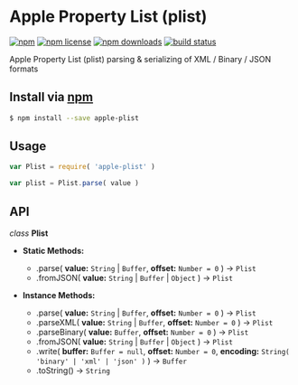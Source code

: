 # Apple Property List (plist)
[![npm](https://img.shields.io/npm/v/apple-plist.svg?style=flat-square)](https://npmjs.com/package/apple-plist)
[![npm license](https://img.shields.io/npm/l/apple-plist.svg?style=flat-square)](https://npmjs.com/package/apple-plist)
[![npm downloads](https://img.shields.io/npm/dm/apple-plist.svg?style=flat-square)](https://npmjs.com/package/apple-plist)
[![build status](https://img.shields.io/travis//node-apple-plist/master.svg?style=flat-square)](https://travis-ci.org//node-apple-plist)

Apple Property List (plist) parsing & serializing of XML / Binary / JSON formats

## Install via [npm](https://npmjs.com)

```sh
$ npm install --save apple-plist
```

## Usage

```js
var Plist = require( 'apple-plist' )
```

```js
var plist = Plist.parse( value )
```

## API

_class_ **Plist**

- **Static Methods:**
    - .parse( **value:** `String` | `Buffer`, **offset:** `Number = 0` ) -> `Plist`
    - .fromJSON( **value:** `String` | `Buffer` | `Object` ) -> `Plist`

- **Instance Methods:**
    - .parse( **value:** `String` | `Buffer`, **offset:** `Number = 0` ) -> `Plist`
    - .parseXML( **value:** `String` | `Buffer`, **offset:** `Number = 0` ) -> `Plist`
    - .parseBinary( **value:** `Buffer`, **offset:** `Number = 0` ) -> `Plist`
    - .fromJSON( **value:** `String` | `Buffer` | `Object` ) -> `Plist`
    - .write( **buffer:** `Buffer = null`, **offset:** `Number = 0`, **encoding:** `String( 'binary' | 'xml' | 'json' )` ) -> `Buffer`
    - .toString() -> `String`
